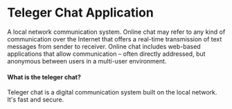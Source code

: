 # Teleger Chat Application

<p>A local network communication system. Online chat may refer to any kind of communication over the Internet that offers a real-time transmission of text messages from sender to receiver. Online chat includes web-based applications that allow communication – often directly addressed, but anonymous between users in a multi-user environment.</p>

#### What is the teleger chat?

<p>Teleger chat is a digital communication system built on the local network. It's fast and secure.</p>
